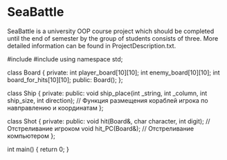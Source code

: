 # SeaBattle
SeaBattle is a university OOP course project which should be completed until the end of semester by the group of students consists of three. More detailed information can be found in ProjectDescription.txt.

#include <iostream>
#include <string>
using namespace std;

class Board {
private:
	int player_board[10][10];
	int enemy_board[10][10];
	int board_for_hits[10][10];
public:
	Board();
};

class Ship {
private:
public:
	void ship_place(int _string, int _column, int ship_size, int direction); // Фyнкция размещения кораблей игрока по навправлению и координатам 
};

class Shot {
private:
public:
	void hit(Board&, char character, int digit); // Отстреливание игроком
	void hit_PC(Board&); // Отстреливание компьютером
};

int main()
{
	return 0;
}

